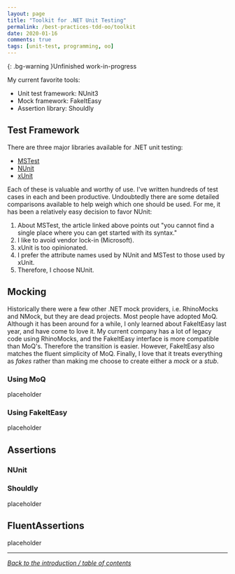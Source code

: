 ```yaml
---
layout: page
title: "Toolkit for .NET Unit Testing"
permalink: /best-practices-tdd-oo/toolkit
date: 2020-01-16
comments: true
tags: [unit-test, programming, oo]
---
```


{: .bg-warning }Unfinished work-in-progress

My current favorite tools:

* Unit test framework: NUnit3
* Mock framework: FakeItEasy
* Assertion library: Shouldly

## Test Framework

There are three major libraries available for .NET unit testing:

* [MSTest](https://www.automatetheplanet.com/mstest-cheat-sheet/)
* [NUnit](https://nunit.org/)
* [xUnit](https://xunit.net/)

Each of these is valuable and worthy of use. I've written hundreds of test cases in each and been productive. Undoubtedly there are some detailed comparisons available to help weigh which one should be used. For me, it has been a relatively easy decision to favor NUnit:

1. About MSTest, the article linked above points out "you cannot find a single place where you can get started with its syntax."
1. I like to avoid vendor lock-in (Microsoft).
1. xUnit is too opinionated.
1. I prefer the attribute names used by NUnit and MSTest to those used by xUnit.
1. Therefore, I choose NUnit.

## Mocking

Historically there were a few other .NET mock providers, i.e. RhinoMocks and NMock, but they are dead projects. Most people have adopted MoQ. Although it has been around for a while, I only learned about FakeItEasy last year, and have come to love it. My current company has a lot of legacy code using RhinoMocks, and the FakeItEasy interface is more compatible than MoQ's. Therefore the transition is easier. However, FakeItEasy also matches the fluent simplicity of MoQ. Finally, I love that it treats everything as _fakes_ rather than making me choose to create either a _mock_ or a _stub_.

### Using MoQ

placeholder

### Using FakeItEasy

placeholder

## Assertions

### NUnit

### Shouldly

placeholder

## FluentAssertions

placeholder

------------------------------

_[Back to the introduction / table of contents](intro)_
